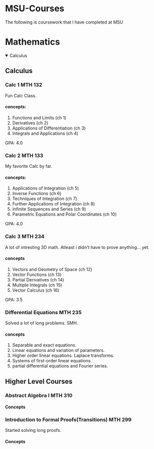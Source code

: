 # MSU-Courses

The following is coursework that I have completed at MSU

# Mathematics


<details open>
<summary>Calculus</summary>

## Calculus

### Calc 1 MTH 132
Fun Calc Class.
#### concepts:
1. Functions and Limits (ch 1)
2. Derivatives (ch 2)
3. Applications of Differentiation (ch 3)
4. Integrals and Applications (ch 4)
    

GPA: 4.0 

### Calc 2 MTH 133
My favorite Calc by far.
#### concepts:
1. Applications of Integration (ch 5)
2. Inverse Functions (ch 6)
3. Techniques of Integration (ch 7)
4. Further Applications of Integration (ch 8)
5. Infinite Sequences and Series (ch 9)
6. Parametric Equations and Polar Coordinates (ch 10)

GPA: 4.0 

### Calc 3 MTH 234
A lot of intresting 3D math. Atleast i didn't have to prove anything... yet.
#### concepts
1. Vectors and Geometry of Space (ch 12)
2. Vector Functions (ch 13)
3. Partial Derivatives (ch 14)
4. Multiple Integrals (ch 15)
5. Vector Calculus (ch 16)

GPA: 3.5

### Differential Equations  MTH 235
Solved a lot of long problems. SMH. 
#### concepts
1) Separable and exact equations. 
2) Linear equations and variation of parameters. 
3) Higher order linear equations. Laplace transforms. 
4) Systems of first-order linear equations. 
5) partial differential equations and Fourier series.
</details>


## Higher Level Courses
### Abstract Algebra I MTH 310
#### Concepts



### Introduction to Formal Proofs(Transitions) MTH 299
Started solving long proofs.
#### Concepts



